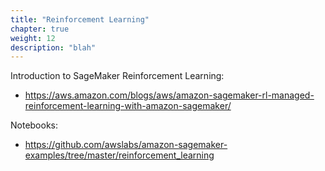 ```yaml
---
title: "Reinforcement Learning"
chapter: true
weight: 12
description: "blah"
---
```



Introduction to SageMaker Reinforcement Learning:
- https://aws.amazon.com/blogs/aws/amazon-sagemaker-rl-managed-reinforcement-learning-with-amazon-sagemaker/ 

Notebooks:
- https://github.com/awslabs/amazon-sagemaker-examples/tree/master/reinforcement_learning 

